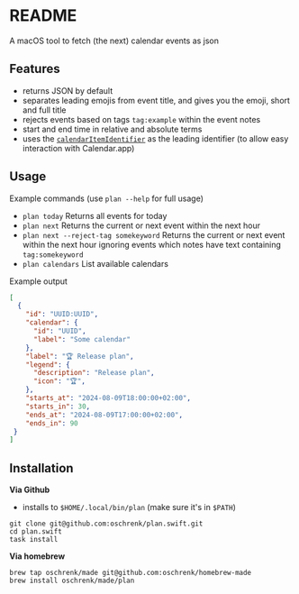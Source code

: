 # README

A macOS tool to fetch (the next) calendar events as json

## Features

- returns JSON by default
- separates leading emojis from event title, and gives you the emoji, short and full title
- rejects events based on tags `tag:example` within the event notes
- start and end time in relative and absolute terms
- uses the [`calendarItemIdentifier`](https://developer.apple.com/documentation/eventkit/ekcalendaritem/1507075-calendaritemidentifier) as the leading identifier (to allow easy interaction with Calendar.app)

## Usage

Example commands (use `plan --help` for full usage)

- `plan today` Returns all events for today
- `plan next` Returns the current or next event within the next hour
- `plan next --reject-tag somekeyword` Returns the current or next event within the next hour ignoring events which notes have text containing `tag:somekeyword`
- `plan calendars` List available calendars

Example output

```json
[
  {
    "id": "UUID:UUID",
    "calendar": {
      "id": "UUID",
      "label": "Some calendar"
    },
    "label": "🏆 Release plan",
    "legend": {
      "description": "Release plan",
      "icon": "🏆",
    },
    "starts_at": "2024-08-09T18:00:00+02:00",
    "starts_in": 30,
    "ends_at": "2024-08-09T17:00:00+02:00",
    "ends_in": 90
 }
]
```
## Installation

**Via Github**

- installs to `$HOME/.local/bin/plan` (make sure it's in `$PATH`)

```
git clone git@github.com:oschrenk/plan.swift.git
cd plan.swift
task install
```

**Via homebrew**

```
brew tap oschrenk/made git@github.com:oschrenk/homebrew-made
brew install oschrenk/made/plan
```

